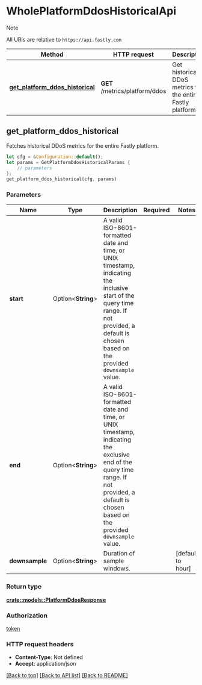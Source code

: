 # WholePlatformDdosHistoricalApi

> [!NOTE]
> All URIs are relative to `https://api.fastly.com`

Method | HTTP request | Description
------ | ------------ | -----------
[**get_platform_ddos_historical**](WholePlatformDdosHistoricalApi.md#get_platform_ddos_historical) | **GET** /metrics/platform/ddos | Get historical DDoS metrics for the entire Fastly platform



## get_platform_ddos_historical

Fetches historical DDoS metrics for the entire Fastly platform.

```rust
let cfg = &Configuration::default();
let params = GetPlatformDdosHistoricalParams {
    // parameters
};
get_platform_ddos_historical(cfg, params)
```

### Parameters


Name | Type | Description  | Required | Notes
------------- | ------------- | ------------- | ------------- | -------------
**start** | Option\<**String**> | A valid ISO-8601-formatted date and time, or UNIX timestamp, indicating the inclusive start of the query time range. If not provided, a default is chosen based on the provided `downsample` value. |  |
**end** | Option\<**String**> | A valid ISO-8601-formatted date and time, or UNIX timestamp, indicating the exclusive end of the query time range. If not provided, a default is chosen based on the provided `downsample` value. |  |
**downsample** | Option\<**String**> | Duration of sample windows. |  |[default to hour]

### Return type

[**crate::models::PlatformDdosResponse**](PlatformDdosResponse.md)

### Authorization

[token](../README.md#token)

### HTTP request headers

- **Content-Type**: Not defined
- **Accept**: application/json

[[Back to top]](#) [[Back to API list]](../README.md#documentation-for-api-endpoints) [[Back to README]](../README.md)

